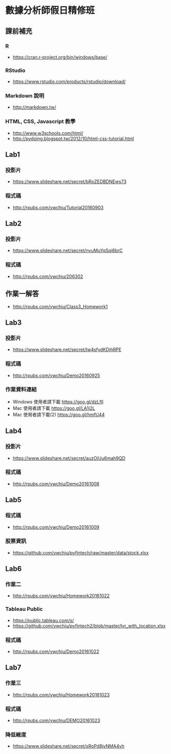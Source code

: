 # 數據分析師假日精修班

## 課前補充

### R 
- https://cran.r-project.org/bin/windows/base/

### RStudio
- https://www.rstudio.com/products/rstudio/download/

### Markdown 說明
- http://markdown.tw/

### HTML, CSS, Javascript 教學
- http://www.w3schools.com/html/
- http://pydoing.blogspot.tw/2012/10/html-css-tutorial.html

## Lab1

### 投影片
- https://www.slideshare.net/secret/bRoZEDBDNEws73

### 程式碼
- http://rpubs.com/ywchiu/Tutorial20160903

## Lab2
### 投影片
- https://www.slideshare.net/secret/nvuMuYqSqi6brC

### 程式碼
- http://rpubs.com/ywchiu/206302

## 作業一解答
- http://rpubs.com/ywchiu/Class3_Homework1

## Lab3
### 投影片
- https://www.slideshare.net/secret/Iw4sfydKDjhRPE

### 程式碼
- http://rpubs.com/ywchiu/Demo20160925

### 作業資料連結
- Windows 使用者請下載 https://goo.gl/dzLfIl
- Mac 使用者請下載 https://goo.gl/LA1j2L
- Mac 使用者請下載(2) https://goo.gl/hmfU44


## Lab4 
### 投影片
- https://www.slideshare.net/secret/auzOiUu6mah9QD

### 程式碼
- http://rpubs.com/ywchiu/Demo20161008

## Lab5
### 程式碼
- http://rpubs.com/ywchiu/Demo20161009

### 股票資訊
- https://github.com/ywchiu/pyfintech/raw/master/data/stock.xlsx

## Lab6
### 作業二
- http://rpubs.com/ywchiu/Homework20161022

### Tableau Public
- https://public.tableau.com/s/
- https://github.com/ywchiu/pyfintech2/blob/master/lvr_with_location.xlsx

### 程式碼
- http://rpubs.com/ywchiu/Demo20161022

## Lab7
### 作業三
- http://rpubs.com/ywchiu/Homework20161023

### 程式碼
- http://rpubs.com/ywchiu/DEMO20161023

### 降低維度
- https://www.slideshare.net/secret/sRoPd8jvNMA4vh